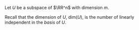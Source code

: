 Let $U$ be a subspace of $\RR^n$ with dimension $m$. 

Recall that the dimension of $U$, $\text{dim}(U)$, is the number of linearly independent in the *basis* of $U$. 